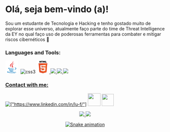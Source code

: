 # Olá, seja bem-vindo (a)!

Sou um estudante de Tecnologia e Hacking e tenho gostado muito de  explorar esse universo, atualmente faço parte do time de Threat Intelligence da EY no qual faço uso de poderosas ferramentas para combater e mitigar riscos cibernéticos 🥸

<h3 align="left">Languages and Tools: 
</h3><p align="left"  target=> <img src="https://raw.githubusercontent.com/devicons/devicon/master/icons/java/java-original.svg"  width="40" height="40"  alt="javascript" width="40" height="40"/> <img  target="_blank">  
<img src = "https://raw.githubusercontent.com/devicons/devicon /master/icons/css3/css3-original-wordmark.svg "alt =" css3 "width =" 40 "height =" 40 "/> </a> <a href =" https://www.w3.org / html / "target =" _blank "/> 
<img src="https://raw.githubusercontent.com/devicons/devicon/master/icons/html5/html5-original-wordmark.svg "alt =" html5 "width = "40" height = "40"> 
<img src="https://img.icons8.com/color/48/000000/javascript--v1.png"/>
<img src="https://img.icons8.com/fluent/48/000000/mysql-logo.png"/>
<img src="https://img.icons8.com/nolan/48/git.png"/>



<h3 align="left">Contact with me:
</h3><p align="left"><a href="https://www.linkedin.com/in/lu-f/" target="blank"><img src="https://img.icons8.com/doodle/48/000000/linkedin--v2.png" alt=["https://www.linkedin.com/in/lu-f/"] (https://www.linkedin.com/in/lu-f/)" height="40" width="40" /></a>
<a href="https://wa.me/+5511942462950" target="_blank"><img src="https://img.icons8.com/doodle/48/000000/whatsapp.png" height="40" width="40" /></a>
<a href="mailto:lucasdafranca67@gmail.com" target="_blank"><img src="https://img.icons8.com/external-justicon-lineal-color-justicon/64/undefined/external-gmail-social-media-justicon-lineal-color-justicon.png" height="38" width="38" /></a>


 
<div align="center">
  <a href="https://github.com/MasterLucca">
  <img height="180em" src="https://github-readme-stats.vercel.app/api?username=MasterLucca&show_icons=true&theme=dracula&include_all_commits=true&count_private=true"/>
  <img height="180em" src="https://github-readme-stats.vercel.app/api/top-langs/?username=MasterLucca&layout=compact&langs_count=7&theme=dracula"/>



 ![Snake animation](https://github.com/MasterLucca/MasterLucca/blob/output/github-contribution-grid-snake.svg)
 
</div>
